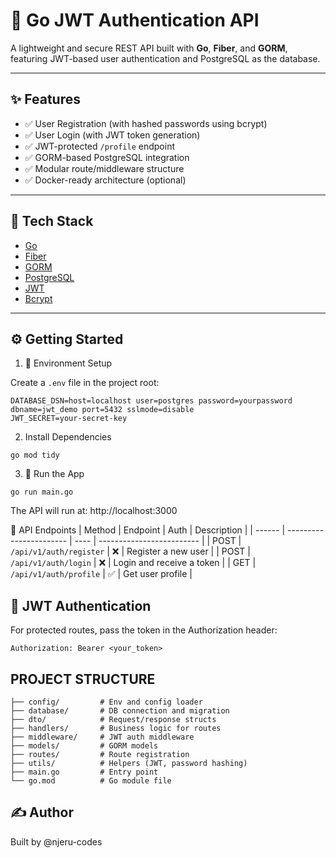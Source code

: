 # 🔐 Go JWT Authentication API

A lightweight and secure REST API built with **Go**, **Fiber**, and **GORM**, featuring JWT-based user authentication and PostgreSQL as the database.

---

## ✨ Features

- ✅ User Registration (with hashed passwords using bcrypt)
- ✅ User Login (with JWT token generation)
- ✅ JWT-protected `/profile` endpoint
- ✅ GORM-based PostgreSQL integration
- ✅ Modular route/middleware structure
- ✅ Docker-ready architecture (optional)

---

## 🧱 Tech Stack

- [Go](https://golang.org/)
- [Fiber](https://gofiber.io/)
- [GORM](https://gorm.io/)
- [PostgreSQL](https://www.postgresql.org/)
- [JWT](https://github.com/golang-jwt/jwt)
- [Bcrypt](https://pkg.go.dev/golang.org/x/crypto/bcrypt)

---

## ⚙️ Getting Started

1.  🔐 Environment Setup

Create a `.env` file in the project root:

```env
DATABASE_DSN=host=localhost user=postgres password=yourpassword dbname=jwt_demo port=5432 sslmode=disable
JWT_SECRET=your-secret-key
```

2. Install Dependencies
```
go mod tidy
```

3. 🧪 Run the App
```
go run main.go
```
The API will run at: http://localhost:3000

📌 API Endpoints
| Method | Endpoint                | Auth | Description               |
| ------ | ----------------------- | ---- | ------------------------- |
| POST   | `/api/v1/auth/register` | ❌    | Register a new user       |
| POST   | `/api/v1/auth/login`    | ❌    | Login and receive a token |
| GET    | `/api/v1/auth/profile`  | ✅    | Get user profile          |

## 🔐 JWT Authentication

For protected routes, pass the token in the Authorization header:
```
Authorization: Bearer <your_token>
```

## PROJECT STRUCTURE
```
├── config/         # Env and config loader
├── database/       # DB connection and migration
├── dto/            # Request/response structs
├── handlers/       # Business logic for routes
├── middleware/     # JWT auth middleware
├── models/         # GORM models
├── routes/         # Route registration
├── utils/          # Helpers (JWT, password hashing)
├── main.go         # Entry point
└── go.mod          # Go module file

```
## ✍️ Author

Built by @njeru-codes

